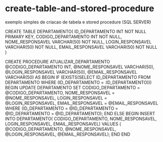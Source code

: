 # create-table-and-stored-procedure
exemplo simples de criacao de tabela e stored procedure (SQL SERVER)


CREATE TABLE DEPARTAMENTO(
ID_DEPARTAMENTO INT NOT NULL PRIMARY KEY,
CODIGO_DEPARTAMENTO INT NOT NULL,
NOME_RESPONSAVEL VARCHAR(50) NOT NULL,
LOGIN_RESPONSAVEL VARCHAR(50) NOT NULL,
EMAIL_RESPONSAVEL VARCHAR(50) NOT NULL
)

CREATE PROCEDURE ATUALIZAR_DEPARTAMENTO
@CODIGO_DEPARTAMENTO INT,
@NOME_RESPONSAVEL VARCHAR(50),
@LOGIN_RESPONSAVEL VARCHAR(50),
@EMAIL_RESPONSAVEL VARCHAR(50)
AS
BEGIN
IF (EXISTS(SELECT ID_DEPARTAMENTO FROM DEPARTAMENTO WHERE (ID_DEPARTAMENTO = :ID_DEPARTAMENTO))) 
BEGIN
UPDATE DEPARTAMENTO SET 
CODIGO_DEPARTAMENTO = @CODIGO_DEPARTAMENTO,
NOME_RESPONSAVEL = @NOME_RESPONSAVEL,
LOGIN_RESPONSAVEL = @LOGIN_RESPONSAVEL,
EMAIL_RESPONSAVEL = @EMAIL_RESPONSAVEL
WHERE (ID_DEPARTAMENTO = @ID_DEPARTAMENTO = @ID_DEPARTAMENTO = @ID_DEPARTAMENTO);
END
ELSE
BEGIN
INSERT INTO DEPARTAMENTO(
CODIGO_DEPARTAMENTO,
NOME_RESPONSAVEL,
LOGIN_RESPONSAVEL,
EMAIL_RESPONSAVEL)
VALUES (
@CODIGO_DEPARTAMENTO,
@NOME_RESPONSAVEL,
@LOGIN_RESPONSAVEL,
@EMAIL_RESPONSAVEL);
END
END
